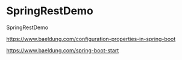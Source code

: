 # SpringRestDemo
SpringRestDemo


https://www.baeldung.com/configuration-properties-in-spring-boot

https://www.baeldung.com/spring-boot-start

